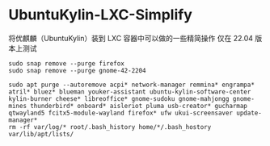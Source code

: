 # UbuntuKylin-LXC-Simplify
将优麒麟（UbuntuKylin）装到 LXC 容器中可以做的一些精简操作
仅在 22.04 版本上测试
```shell
sudo snap remove --purge firefox
sudo snap remove --purge gnome-42-2204

sudo apt purge --autoremove acpi* network-manager remmina* engrampa* atril* bluez* blueman youker-assistant ubuntu-kylin-software-center kylin-burner cheese* libreoffice* gnome-sudoku gnome-mahjongg gnome-mines thunderbird* onboard* aisleriot pluma usb-creator* gucharmap qtwayland5 fcitx5-module-wayland firefox* ufw ukui-screensaver update-manager*
rm -rf var/log/* root/.bash_history home/*/.bash_hostory var/lib/apt/lists/
```
